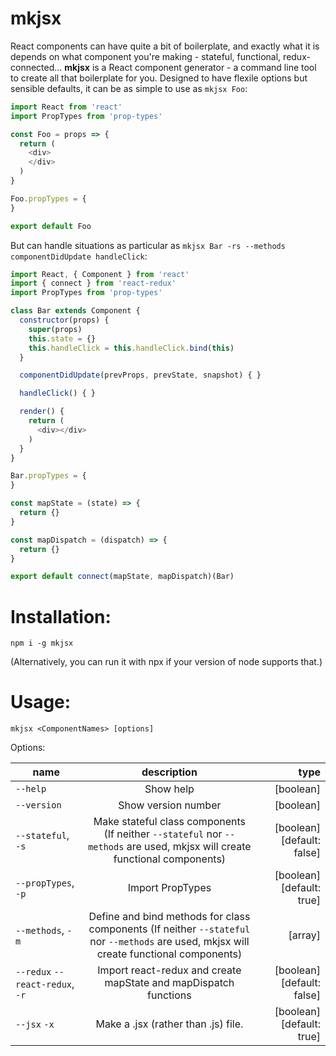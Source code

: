 # mkjsx

React components can have quite a bit of boilerplate, and exactly what it is depends on what component you're making - stateful, functional, redux-connected...
**mkjsx** is a React component generator - a command line tool to create all that boilerplate for you. Designed to have flexile options but sensible defaults, it can be as simple to use as `mkjsx Foo`:

```javascript
import React from 'react'
import PropTypes from 'prop-types'

const Foo = props => {
  return (
    <div>
    </div>
  )
}

Foo.propTypes = {
}

export default Foo
```

But can handle situations as particular as `mkjsx Bar -rs --methods componentDidUpdate handleClick`:

```javascript
import React, { Component } from 'react'
import { connect } from 'react-redux'
import PropTypes from 'prop-types'

class Bar extends Component {
  constructor(props) {
    super(props)
    this.state = {}
    this.handleClick = this.handleClick.bind(this)
  }

  componentDidUpdate(prevProps, prevState, snapshot) { }

  handleClick() { }

  render() {
    return (
      <div></div>
    )
  }
}

Bar.propTypes = {
}

const mapState = (state) => {
  return {}
}

const mapDispatch = (dispatch) => {
  return {}
}

export default connect(mapState, mapDispatch)(Bar)
```

# Installation:
`npm i -g mkjsx`

(Alternatively, you can run it with npx if your version of node supports that.)

# Usage:
`mkjsx <ComponentNames> [options]`

Options:

| name        | description           | type  |
| ------------- |:-------------:| -----:|
| `--help` | Show help | [boolean] |
| `--version` | Show version number | [boolean] |
| `--stateful`, `-s` | Make stateful class components (If neither `--stateful` nor `--methods` are used, mkjsx will create functional components) | [boolean] [default: false] |
| `--propTypes`, `-p` | Import PropTypes | [boolean] [default: true] |
| `--methods`, `-m` | Define and bind methods for class components (If neither `--stateful` nor `--methods` are used, mkjsx will create functional components) | [array]
| `--redux` `--react-redux`, `-r` | Import react-redux and create mapState and mapDispatch functions | [boolean] [default: false]
| `--jsx` `-x` | Make a .jsx (rather than .js) file. | [boolean] [default: true]
